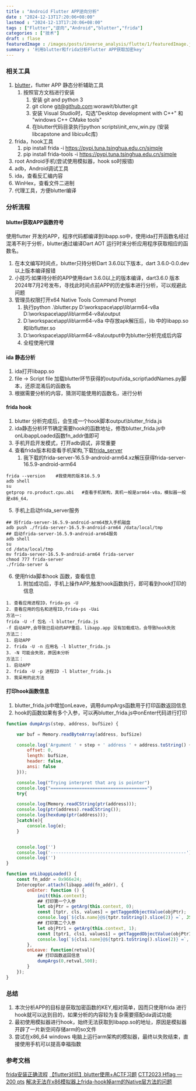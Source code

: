 ```yaml
---
title : "Android Flutter APP逆向分析" 
date : "2024-12-13T17:20:06+08:00" 
lastmod : "2024-12-13T17:20:06+08:00" 
tags : ["Flutter","逆向","Android","blutter","frida"] 
categories : ["技术"]
draft : flase
featuredImage : /images/posts/inverse_analysis/flutte/1/featuredImage.jpg
summary : '利用blutter和frida分析Flutter APP获取加密key'
---
```


### 相关工具
1. [blutter](https://github.com/worawit/blutter)，flutter APP 静态分析辅助工具
    1. 按照官方文档进行安装
        1. 安装 git and python 3
        2. git clone git@github.com:worawit/blutter.git
        3. 安装 Visual Studio时，勾选"Desktop development with C++" 和 "windows C++ CMake tools"
        4. 在blutter代码目录执行python scripts\init_env_win.py (安装libcapstone and libicu4c库)
2. frida，hook工具
    1. pip install frida -i https://pypi.tuna.tsinghua.edu.cn/simple
    2. pip install frida-tools -i https://pypi.tuna.tsinghua.edu.cn/simple
3. root Android手机(尝试使用模拟器，hook so时报错)
4. adb，Android调试工具
5. ida，查看反汇编内容
6. WinHex，查看文件二进制
7. 代理工具，方便blutter编译

### 分析流程
#### blutter获取APP函数符号

使用flutter 开发的APP，程序代码都编译到libapp.so中，使用ida打开函数名经过混淆不利于分析，blutter通过编译Dart AOT 运行时来分析应用程序获取相应的函数名。

1. 在本文编写时间点，blutter只持分析Dart 3.6.0以下版本，dart 3.6.0-0.0.dev 以上版本编译报错
2. 小技巧:如果待分析的APP使用dart 3.6.0以上的版本编译，dart3.6.0 版本2024年7月2号发布，寻找此时间点前APP的历史版本进行分析，可以规避此问题
3. 管理员权限打开x64 Native Tools Command Prompt
    1. 执行python .\blutter.py D:\workspace\app\lib\arm64-v8a D:\workspace\app\lib\arm64-v8a\output
    2. D:\workspace\app\lib\arm64-v8a 中存放apk解压后，lib 中的libapp.so和libflutter.so
    3. D:\workspace\app\lib\arm64-v8a\output中为blutter分析完成后内容
    4. 全程使用代理

#### ida 静态分析

1. ida打开libapp.so
2. file -> Script file 加载blutter环节获得的output\ida_script\addNames.py脚本，还原混淆后的函数名
3. 根据需要分析的内容，猜测可能使用的函数名，进行分析

#### frida hook

1. blutter 分析完成后，会生成一个hook脚本output\blutter_frida.js
2. ida静态分析环节确定需要hook的函数地址，修改blutter_frida.js中onLibappLoaded函数fn_addr值即可
3. 手机开启开发模式，打开adb调试，非常重要
4. 查看frida版本和查看手机架构,下载[frida_server](https://github.com/frida/frida/releases)
    1. 我下载的frida-server-16.5.9-android-arm64.xz解压获得frida-server-16.5.9-android-arm64
```
frida --version    #我使用的版本16.5.9 
adb shell
su
getprop ro.product.cpu.abi   #查看手机架构，真机一般是arm64-v8a，模拟器一般是x86_64，

```
5. 手机上启动frida_server服务
```
## 将frida-server-16.5.9-android-arm64放入手机磁盘
adb push ./frida-server-16.5.9-android-arm64 /data/local/tmp
## 启动frida-server-16.5.9-android-arm64服务
adb shell
su
cd /data/local/tmp
mv frida-server-16.5.9-android-arm64 frida-server
chmod 777 frida-server
./frida-server &   
```
6. 使用frida脚本hook 函数，查看信息
    1. 附加成功后，手机上操作APP,触发hook函数执行，即可看到hook打印的信息
```
1. 查看应用进程ID，frida-ps -U
2. 查看应用的包名和进程ID,frida-ps -Uai
方法一: 
frida -U -f 包名 -l blutter_frida.js
-f 启动APP,会导致已启动的APP重启，libapp.app 没有加载成功，会导致hook失败
方法二：
1. 启动APP
2. frida -U -n 应用名 -l blutter_frida.js
3. -N 可能会失败，原因未分析
方法三：
1. 启动APP
2. frida -U -p 进程ID -l blutter_frida.js
3. 我采用的此方法
```
#### 打印hook函数信息

1. blutter_frida.js中增加onLeave，调用dumpArgs函数用于打印函数返回信息
2. hook的函数如果有多个入参，可以再blutter_frida.js中onEnter代码进行打印
```js
function dumpArgs(step, address, bufSize) {

    var buf = Memory.readByteArray(address, bufSize)

    console.log('Argument ' + step + ' address ' + address.toString() + ' ' + 'buffer: ' + bufSize.toString() + '\n\n Value:\n' +hexdump(buf, {
        offset: 0,
        length: bufSize,
        header: false,
        ansi: false
    }));

    console.log("Trying interpret that arg is pointer")
    console.log("=====================================")
    try{

    console.log(Memory.readCString(ptr(address)));
    console.log(ptr(address).readCString());
    console.log(hexdump(ptr(address)));
    }catch(e){
        console.log(e);
    }


    console.log('')
    console.log('----------------------------------------------------')
    console.log('')
}

function onLibappLoaded() {
    const fn_addr = 0x966e24;
    Interceptor.attach(libapp.add(fn_addr), {
        onEnter: function () {
            init(this.context);
            ## 打印第一个入参
            let objPtr = getArg(this.context, 0);
            const [tptr, cls, values] = getTaggedObjectValue(objPtr);
            console.log(`${cls.name}@${tptr.toString().slice(2)} =`, JSON.stringify(values, null, 2));
            ## 打印第二个入参
            let objPtr1 = getArg(this.context, 1);
            const [tptr1, cls1, values1] = getTaggedObjectValue(objPtr1);
            console.log(`${cls1.name}@${tptr1.toString().slice(2)} =`, JSON.stringify(values1, null, 2));
        },
        onLeave: function(retval){
            ## 打印函数返回信息
            dumpArgs(0,retval,500);
        }
    });
}
```
### 总结

1. 本次分析APP的目标是获取加密函数的KEY,相对简单，因而只使用frida 进行hook就可以达到目的，如果分析的内容较为复杂需要搭配ida调试功能
2. 最初使用模拟器进行hook，始终无法获取到libapp.so的地址，原因是模拟器开辟了一片新空间存储arm的so文件
3. 尝试在x86_64 windows 电脑上运行arm架构的模拟器，最终以失败结束，直接使用手机可以提高幸福指数

### 参考文档
[frida安装正确流程](https://www.cnblogs.com/fuxuqiannian/p/17930851.html#)
[【flutter对抗】blutter使用+ACTF习题](https://juejin.cn/post/7311254319323889699)
[CTT2023 Hflag — 200 pts](https://medium.com/@fnnnr/ctt2023-hflag-200-pts-4be08927769f)
[解决无法在x86模拟器上frida-hook掉arm的Native层方法的问题](https://blog.csdn.net/qq_65474192/article/details/138916083)